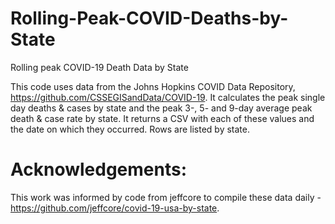 # Rolling-Peak-COVID-Deaths-by-State
Rolling peak COVID-19 Death Data by State

This code uses data from the Johns Hopkins COVID Data Repository, https://github.com/CSSEGISandData/COVID-19.  It calculates the peak single day deaths & cases by state and the peak 3-, 5- and 9-day average peak death & case rate by state.  It returns a CSV with each of these values and the date on which they occurred.  Rows are listed by state.

# Acknowledgements: 
This work was informed by code from jeffcore to compile these data daily - https://github.com/jeffcore/covid-19-usa-by-state.

